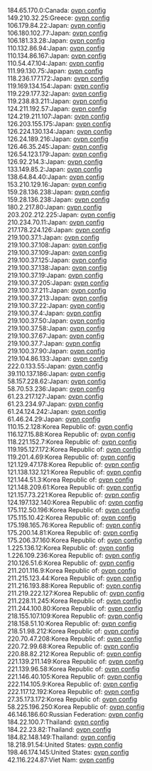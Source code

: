 184.65.170.0:Canada: [ovpn config](vpn/184_65_170_0.ovpn)  
149.210.32.25:Greece: [ovpn config](vpn/149_210_32_25.ovpn)  
106.179.84.22:Japan: [ovpn config](vpn/106_179_84_22.ovpn)  
106.180.102.77:Japan: [ovpn config](vpn/106_180_102_77.ovpn)  
106.181.33.28:Japan: [ovpn config](vpn/106_181_33_28.ovpn)  
110.132.86.94:Japan: [ovpn config](vpn/110_132_86_94.ovpn)  
110.134.86.167:Japan: [ovpn config](vpn/110_134_86_167.ovpn)  
110.54.47.104:Japan: [ovpn config](vpn/110_54_47_104.ovpn)  
111.99.130.75:Japan: [ovpn config](vpn/111_99_130_75.ovpn)  
118.236.177.172:Japan: [ovpn config](vpn/118_236_177_172.ovpn)  
119.169.134.154:Japan: [ovpn config](vpn/119_169_134_154.ovpn)  
119.229.177.32:Japan: [ovpn config](vpn/119_229_177_32.ovpn)  
119.238.83.211:Japan: [ovpn config](vpn/119_238_83_211.ovpn)  
124.211.192.57:Japan: [ovpn config](vpn/124_211_192_57.ovpn)  
124.219.211.107:Japan: [ovpn config](vpn/124_219_211_107.ovpn)  
126.203.155.175:Japan: [ovpn config](vpn/126_203_155_175.ovpn)  
126.224.130.134:Japan: [ovpn config](vpn/126_224_130_134.ovpn)  
126.24.189.216:Japan: [ovpn config](vpn/126_24_189_216.ovpn)  
126.46.35.245:Japan: [ovpn config](vpn/126_46_35_245.ovpn)  
126.54.123.179:Japan: [ovpn config](vpn/126_54_123_179.ovpn)  
126.92.214.3:Japan: [ovpn config](vpn/126_92_214_3.ovpn)  
133.149.85.2:Japan: [ovpn config](vpn/133_149_85_2.ovpn)  
138.64.84.40:Japan: [ovpn config](vpn/138_64_84_40.ovpn)  
153.210.129.16:Japan: [ovpn config](vpn/153_210_129_16.ovpn)  
159.28.136.238:Japan: [ovpn config](vpn/159_28_136_238.ovpn)  
159.28.136.238:Japan: [ovpn config](vpn/159_28_136_238.ovpn)  
180.2.217.80:Japan: [ovpn config](vpn/180_2_217_80.ovpn)  
203.202.212.225:Japan: [ovpn config](vpn/203_202_212_225.ovpn)  
210.234.70.11:Japan: [ovpn config](vpn/210_234_70_11.ovpn)  
217.178.224.126:Japan: [ovpn config](vpn/217_178_224_126.ovpn)  
219.100.37.1:Japan: [ovpn config](vpn/219_100_37_1.ovpn)  
219.100.37.108:Japan: [ovpn config](vpn/219_100_37_108.ovpn)  
219.100.37.109:Japan: [ovpn config](vpn/219_100_37_109.ovpn)  
219.100.37.125:Japan: [ovpn config](vpn/219_100_37_125.ovpn)  
219.100.37.138:Japan: [ovpn config](vpn/219_100_37_138.ovpn)  
219.100.37.19:Japan: [ovpn config](vpn/219_100_37_19.ovpn)  
219.100.37.205:Japan: [ovpn config](vpn/219_100_37_205.ovpn)  
219.100.37.211:Japan: [ovpn config](vpn/219_100_37_211.ovpn)  
219.100.37.213:Japan: [ovpn config](vpn/219_100_37_213.ovpn)  
219.100.37.22:Japan: [ovpn config](vpn/219_100_37_22.ovpn)  
219.100.37.4:Japan: [ovpn config](vpn/219_100_37_4.ovpn)  
219.100.37.50:Japan: [ovpn config](vpn/219_100_37_50.ovpn)  
219.100.37.58:Japan: [ovpn config](vpn/219_100_37_58.ovpn)  
219.100.37.67:Japan: [ovpn config](vpn/219_100_37_67.ovpn)  
219.100.37.7:Japan: [ovpn config](vpn/219_100_37_7.ovpn)  
219.100.37.90:Japan: [ovpn config](vpn/219_100_37_90.ovpn)  
219.104.86.133:Japan: [ovpn config](vpn/219_104_86_133.ovpn)  
222.0.133.55:Japan: [ovpn config](vpn/222_0_133_55.ovpn)  
39.110.137.186:Japan: [ovpn config](vpn/39_110_137_186.ovpn)  
58.157.228.62:Japan: [ovpn config](vpn/58_157_228_62.ovpn)  
58.70.53.236:Japan: [ovpn config](vpn/58_70_53_236.ovpn)  
61.23.217.127:Japan: [ovpn config](vpn/61_23_217_127.ovpn)  
61.23.234.97:Japan: [ovpn config](vpn/61_23_234_97.ovpn)  
61.24.124.242:Japan: [ovpn config](vpn/61_24_124_242.ovpn)  
61.46.24.29:Japan: [ovpn config](vpn/61_46_24_29.ovpn)  
110.15.2.128:Korea Republic of: [ovpn config](vpn/110_15_2_128.ovpn)  
116.127.15.88:Korea Republic of: [ovpn config](vpn/116_127_15_88.ovpn)  
118.221.152.7:Korea Republic of: [ovpn config](vpn/118_221_152_7.ovpn)  
119.195.127.172:Korea Republic of: [ovpn config](vpn/119_195_127_172.ovpn)  
119.201.4.69:Korea Republic of: [ovpn config](vpn/119_201_4_69.ovpn)  
121.129.47.178:Korea Republic of: [ovpn config](vpn/121_129_47_178.ovpn)  
121.138.132.121:Korea Republic of: [ovpn config](vpn/121_138_132_121.ovpn)  
121.144.51.3:Korea Republic of: [ovpn config](vpn/121_144_51_3.ovpn)  
121.148.209.61:Korea Republic of: [ovpn config](vpn/121_148_209_61.ovpn)  
121.157.73.221:Korea Republic of: [ovpn config](vpn/121_157_73_221.ovpn)  
124.197.132.140:Korea Republic of: [ovpn config](vpn/124_197_132_140.ovpn)  
175.112.50.196:Korea Republic of: [ovpn config](vpn/175_112_50_196.ovpn)  
175.115.10.42:Korea Republic of: [ovpn config](vpn/175_115_10_42.ovpn)  
175.198.165.76:Korea Republic of: [ovpn config](vpn/175_198_165_76.ovpn)  
175.200.14.81:Korea Republic of: [ovpn config](vpn/175_200_14_81.ovpn)  
175.206.37.160:Korea Republic of: [ovpn config](vpn/175_206_37_160.ovpn)  
1.225.136.12:Korea Republic of: [ovpn config](vpn/1_225_136_12.ovpn)  
1.226.109.236:Korea Republic of: [ovpn config](vpn/1_226_109_236.ovpn)  
210.126.51.6:Korea Republic of: [ovpn config](vpn/210_126_51_6.ovpn)  
211.201.116.9:Korea Republic of: [ovpn config](vpn/211_201_116_9.ovpn)  
211.215.123.44:Korea Republic of: [ovpn config](vpn/211_215_123_44.ovpn)  
211.216.193.88:Korea Republic of: [ovpn config](vpn/211_216_193_88.ovpn)  
211.219.222.127:Korea Republic of: [ovpn config](vpn/211_219_222_127.ovpn)  
211.228.11.245:Korea Republic of: [ovpn config](vpn/211_228_11_245.ovpn)  
211.244.100.80:Korea Republic of: [ovpn config](vpn/211_244_100_80.ovpn)  
218.155.107.109:Korea Republic of: [ovpn config](vpn/218_155_107_109.ovpn)  
218.158.51.10:Korea Republic of: [ovpn config](vpn/218_158_51_10.ovpn)  
218.51.98.212:Korea Republic of: [ovpn config](vpn/218_51_98_212.ovpn)  
220.70.47.208:Korea Republic of: [ovpn config](vpn/220_70_47_208.ovpn)  
220.72.99.68:Korea Republic of: [ovpn config](vpn/220_72_99_68.ovpn)  
220.88.82.212:Korea Republic of: [ovpn config](vpn/220_88_82_212.ovpn)  
221.139.211.149:Korea Republic of: [ovpn config](vpn/221_139_211_149.ovpn)  
221.139.96.58:Korea Republic of: [ovpn config](vpn/221_139_96_58.ovpn)  
221.146.40.105:Korea Republic of: [ovpn config](vpn/221_146_40_105.ovpn)  
222.114.105.9:Korea Republic of: [ovpn config](vpn/222_114_105_9.ovpn)  
222.117.12.192:Korea Republic of: [ovpn config](vpn/222_117_12_192.ovpn)  
27.35.173.172:Korea Republic of: [ovpn config](vpn/27_35_173_172.ovpn)  
58.225.196.250:Korea Republic of: [ovpn config](vpn/58_225_196_250.ovpn)  
46.146.186.60:Russian Federation: [ovpn config](vpn/46_146_186_60.ovpn)  
184.22.100.7:Thailand: [ovpn config](vpn/184_22_100_7.ovpn)  
184.22.23.82:Thailand: [ovpn config](vpn/184_22_23_82.ovpn)  
184.82.148.149:Thailand: [ovpn config](vpn/184_82_148_149.ovpn)  
18.218.91.54:United States: [ovpn config](vpn/18_218_91_54.ovpn)  
198.46.174.145:United States: [ovpn config](vpn/198_46_174_145.ovpn)  
42.116.224.87:Viet Nam: [ovpn config](vpn/42_116_224_87.ovpn)  
